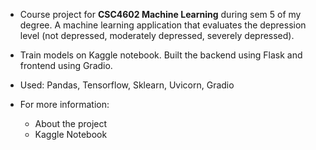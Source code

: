 - Course project for **CSC4602 Machine Learning** during sem 5 of my degree. A machine learning application that evaluates the depression level (not depressed, moderately depressed, severely depressed). 

- Train models on Kaggle notebook. Built the backend using Flask and frontend using Gradio.

- Used: Pandas, Tensorflow, Sklearn, Uvicorn, Gradio

- For more information:
  - About the project
  - Kaggle Notebook